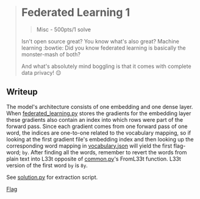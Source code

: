 > # Federated Learning 1
> > Misc - 500pts/1 solve
>
> Isn't open source great?
> You know what's also great? Machine learning :bowtie:
> Did you know federated learning is basically the monster-mash of both?
>
> And what's absolutely mind boggling is that it comes with complete data privacy! :relieved:

## Writeup
The model's architecture consists of one embedding and one dense layer.
When [federated_learning.py](../src/federated_learning.py) stores the gradients for the embedding layer these gradients also contain an index into which rows were part of the forward pass.
Since each gradient comes from one forward pass of one word, the indices are one-to-one related to the vocabulary mapping, so if looking at the first gradient file's embedding index and then looking up the corresponding word mapping in [vocabulary.json](../src/data/vocabolary.json) will yield the first flag-word; `by`.
After finding all the words, remember to revert the words from plain text into L33t opposite of [common.py](../src/common.py)'s FromL33t function.
L33t version of the first word `by` is `8y`.

See [solution.py](../src/solve/indices.py) for extraction script.

[Flag](../src/flag.txt)